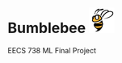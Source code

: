 # Bumblebee <img src="images/bee.png" alt="alt text" width="50" height="50">
EECS 738 ML Final Project
